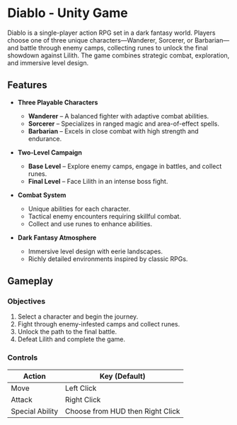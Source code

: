 # Diablo - Unity Game

Diablo is a single-player action RPG set in a dark fantasy world. Players choose one of three unique characters—Wanderer, Sorcerer, or Barbarian—and battle through enemy camps, collecting runes to unlock the final showdown against Lilith. The game combines strategic combat, exploration, and immersive level design.

## Features

- **Three Playable Characters**  
  - **Wanderer** – A balanced fighter with adaptive combat abilities.  
  - **Sorcerer** – Specializes in ranged magic and area-of-effect spells.  
  - **Barbarian** – Excels in close combat with high strength and endurance.  

- **Two-Level Campaign**  
  - **Base Level** – Explore enemy camps, engage in battles, and collect runes.  
  - **Final Level** – Face Lilith in an intense boss fight.  

- **Combat System**  
  - Unique abilities for each character.  
  - Tactical enemy encounters requiring skillful combat.  
  - Collect and use runes to enhance abilities.  

- **Dark Fantasy Atmosphere**  
  - Immersive level design with eerie landscapes.  
  - Richly detailed environments inspired by classic RPGs.  

## Gameplay

### Objectives
1. Select a character and begin the journey.  
2. Fight through enemy-infested camps and collect runes.  
3. Unlock the path to the final battle.  
4. Defeat Lilith and complete the game.  

### Controls

| Action         | Key (Default) |
|---------------|--------------|
| Move          | Left Click   |
| Attack        | Right Click   |
| Special Ability | Choose from HUD then Right Click |
